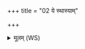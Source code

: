 +++
title = "02 ये स्थास्याम्"

+++
<details><summary>मूलम् (WS)</summary>

ये स्थास्यां दक्षिणायां दिश्यविष्यवो नाम देवास्तेषां व आप इषवः ।  
ते नो मृडत ते नो ऽधि ब्रूत तेभ्यो नमस्तेभ्यः स्वाहा ॥॥ २ ॥  
ये स्थास्यां प्रतीच्यां दिशि विराजो नाम देवास्तेषां वः काम इषवः ।  
ते नो मृडत ते नो ऽधि ब्रूत तेभ्यो नमस्तेभ्यः स्वाहा ॥ ३ ॥
</details>